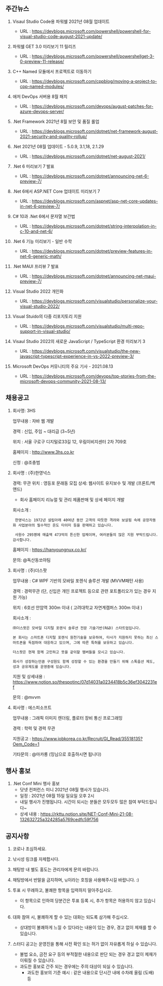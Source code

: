 ## 주간뉴스
1) Visaul Studio Code용 파워쉘 2021년 08월 업데이트
    - URL : https://devblogs.microsoft.com/powershell/powershell-for-visual-studio-code-august-2021-update/

2) 파워쉘 GET 3.0 미리보기 11 릴리즈
    - URL : https://devblogs.microsoft.com/powershell/powershellget-3-0-preview-11-release/

3) C++ Named 모듈에서 프로젝트로 이동하기
    - URL : https://devblogs.microsoft.com/cppblog/moving-a-project-to-cpp-named-modules/

4) 애저 DevOps 서버용 8월 패치
    - URL : https://devblogs.microsoft.com/devops/august-patches-for-azure-devops-server/

5) .Net Framework 2021년 8월 보안 및 품질 롤업
    - URL : https://devblogs.microsoft.com/dotnet/net-framework-august-2021-security-and-quality-rollup/

6) .Net 2021년 08월 업데이트 - 5.0.9, 3.1,18, 2.1.29
    - URL : https://devblogs.microsoft.com/dotnet/net-august-2021/

7) .Net 6 미리보기 7 발표
    - URL : https://devblogs.microsoft.com/dotnet/announcing-net-6-preview-7/

8) .Net 6에서 ASP.NET Core 업데이트 미리보기 7
    - URL : https://devblogs.microsoft.com/aspnet/asp-net-core-updates-in-net-6-preview-7/

9) C# 10과 .Net 6에서 문자열 보간법
    - URL : https://devblogs.microsoft.com/dotnet/string-interpolation-in-c-10-and-net-6/

10) .Net 6 기능 미리보기 - 일반 수학
    - URL : https://devblogs.microsoft.com/dotnet/preview-features-in-net-6-generic-math/

11) .Net MAUI 프리뷰 7 발표
    - URL : https://devblogs.microsoft.com/dotnet/announcing-net-maui-preview-7/

12) Visual Studio 2022 개인화
    - URL : https://devblogs.microsoft.com/visualstudio/personalize-your-visual-studio-2022/

13) Visual Stuido의 다중 리포지토리 지원
    - URL : https://devblogs.microsoft.com/visualstudio/multi-repo-support-in-visual-studio/

14) Visaul Studio 2022의 새로운 JavaScript / TypeScript 환경 미리보기 3
    - URL : https://devblogs.microsoft.com/visualstudio/the-new-javascript-typescript-experience-in-vs-2022-preview-3/

15) Microsoft DevOps 커뮤니티의 주요 기사 - 2021.08.13
    - URL : https://devblogs.microsoft.com/devops/top-stories-from-the-microsoft-devops-community-2021-08-13/


## 채용공고
1) 회사명: 3HS

    업무내용 : 자바 웹 개발

    경력 : 신입, 주임 ~ 대리급 (3~5년)

    위치 : 서울 구로구 디지털로33길 12, 우림이비지센터 2차 709호

    홈페이지 : http://www.3hs.co.kr

    신청 : @조충범


2) 회사명 : (주)한영넉스

    경력: 무관
    위치 : 영등포 문래동
    모집 상세: 웹사이트 유지보수 및 개발 (프론트/백앤드)
    - 회사 홈페이지 리뉴얼 및 관리 제품판매 및 상세 페이지 개발
    
    회사소개 : 
        
        한영넉스는 1972년 설립아래 40여년 동안 고객의 따듯한 격려와 보살핌 속에 공장자동화 사업분야의 필수적인 온도 타이미 등을 판매하고 있습니다.
        
        사원수 295명에 매출액 473억의 튼신한 업체이며, 여러분들의 많은 지원 부탁드립니다. 감사합니다.
    
    홈페이지 : https://hanyoungnux.co.kr/
    
    문의: @독산동쏘야팀
    
3) 회사명 : (주)더스팟

    업무내용 : C# WPF 기반의 모바일 포렌식 솔루션 개발 (MVVM패턴 사용)
    
    경력 : 경력무관 (단, 신입은 개인 프로젝트 등으로 관련 포트폴리오가 있는 경우 지원 가능)
    
    위치 : 6호선 안암역 300m 이내 ( 고려대학교 자연계캠퍼스 300m 이내 )
    
    회사소개 : 
        
       ㈜더스팟은 모바일 디지털 포렌식 솔루션 전문 기술기반(R&D) 스타트업입니다.

       본 회사는 스마트폰 디지털 포렌식 원천기술을 보유하여, 타사가 지원하지 못하는 최신 스마트폰을 독점하여 대응하고 있으며, 그에 따른 특허를 보유하고 있습니다.
        
       더스팟은 현재 함께 고민하고 뜻을 같이할 멤버들을 모시고 있습니다.
             
       회사가 성장하는만큼 구성원도 함께 성장할 수 있는 환경을 만들기 위해 스톡옵션 제도, 성과 공유제도를 운영중에 있습니다.
    
    지원 및 상세내용 : https://www.notion.so/thespotinc/07d14031a0234418b5c36ef3042231ef
    
   문의 : @mvvm
   
4) 회사명 : 에스피소프트

    업무내용 : 그래픽 이미지 렌더링, 플로터 장비 통신 프로그래밍
    
    경력 : 학력 및 경력 무관 
    
    지원공고 : https://www.jobkorea.co.kr/Recruit/GI_Read/35518135?Oem_Code=1
    
    기타문의 : @마카롱 (밍님으로 호출하시면 됩니다)
              
    
## 행사 홍보
1) .Net Conf Mini 행사 홍보
    - 닷넷 컨퍼런스 미니 2021년 08월 행사가 있습니다.
    - 일정 : 2021년 08월 15일 일요일 오후 2시
    - 내일 행사가 진행됩니다. 시간이 되시는 분들은 모두모두 많은 참여 부탁드립니다~
    - 상세 내용 : https://rkttu.notion.site/NET-Conf-Mini-21-08-132632725a324285a5769cedfc59f756

## 공지사항
1) 코로나 조심하세요.

2) 낚시성 링크를 자제합시다.

3) 채팅방 내 별도 홍도는 관리자에게 문의 바랍니다.

4) 채팅방에서 반말을 금지하며, `님`이라는 호칭을 사용해주시길 바랍니다. :)

5) 투표 시 무례하고, 불쾌한 항목을 입력하지 말아주십시오.
    - 이 항목으로 인하여 당분간은  투표 등록 시, 추가 항목은 허용하지 않고 있습니다.

6) 대화 참여 시, 불쾌하게 할 수 있는 대화는 되도록 삼가해 주십시오.
    - 상대방이 불쾌하게 느낄 수 있다라는 내용이 있는 경우, 경고 없이 제재를 할 수 있습니다.

7) 스터디 공고는 운영진을 통해 사전 확인 또는 허가 없이 자유롭게 하실 수 있습니다.
    - 불법 요소, 금전 요구 등의 부적절한 내용으로 판단 되는 경우 경고 없이 제재가 이뤄질 수 있습니다.
    - 과도한 홍보로 간주 되는 경우에는 주의 대상이 되실 수 있습니다.
        * 과도한 홍보의 기준 예시 : 같은 내용으로 단시간 내에 수차례 올림 (도배) 등

